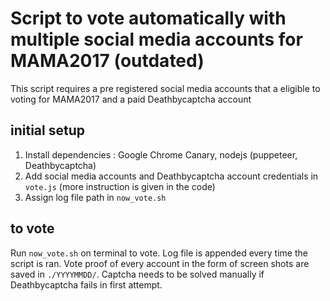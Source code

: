 # Script to vote automatically with multiple social media accounts for MAMA2017 (outdated)
This script requires a pre registered social media accounts that a eligible to voting for MAMA2017 and a paid Deathbycaptcha account
## initial setup
1. Install dependencies : Google Chrome Canary, nodejs (puppeteer, Deathbycaptcha)
2. Add social media accounts and Deathbycaptcha account credentials in `vote.js` (more instruction is given in the code)  
3. Assign log file path in `now_vote.sh`

## to vote
Run `now_vote.sh` on terminal to vote. Log file is appended every time the script is ran. Vote proof of every account in the form of screen shots are saved in `./YYYYMMDD/`. Captcha needs to be solved manually if Deathbycaptcha fails in first attempt. 

